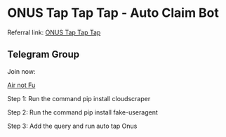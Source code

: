 # ONUS Tap Tap Tap - Auto Claim Bot

Referral link: [ONUS Tap Tap Tap](https://t.me/onus_tap_tap_tap_bot/join?startapp=1720268126752)

## Telegram Group

Join now:

[Air not Fu](https://t.me/airnotfu)

Step 1: Run the command pip install cloudscraper

Step 2: Run the command pip install fake-useragent

Step 3: Add the query and run auto tap Onus
